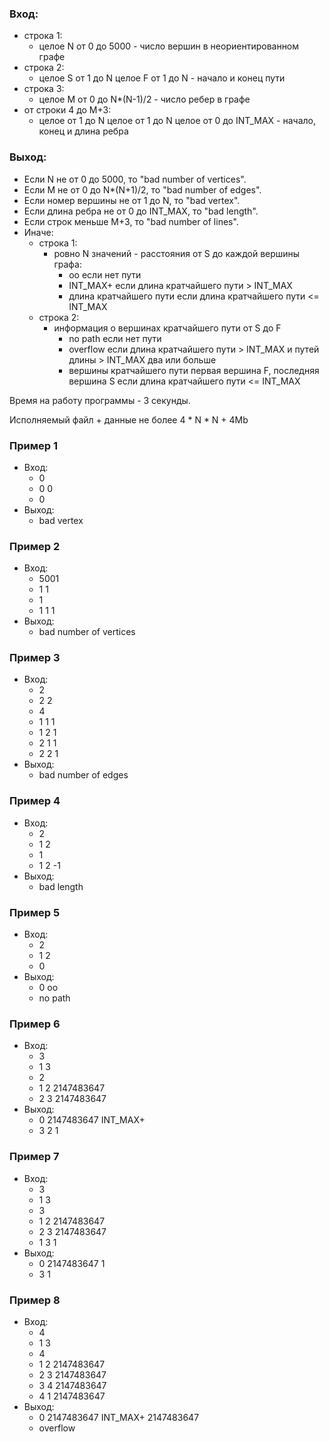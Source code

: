 ### Вход:
* строка 1:
	* целое N от 0 до 5000 - число вершин в неориентированном графе
* строка 2:
	* целое S от 1 до N целое F от 1 до N - начало и конец пути
* строка 3:
	* целое M от 0 до N*(N-1)/2 - число ребер в графе
* от строки 4 до M+3:
	* целое от 1 до N целое от 1 до N целое от 0 до INT_MAX - начало, конец и длина ребра

### Выход:
* Если N не от 0 до 5000, то "bad number of vertices".
* Если M не от 0 до N*(N+1)/2, то "bad number of edges".
* Если номер вершины не от 1 до N, то "bad vertex".
* Если длина ребра не от 0 до INT_MAX, то "bad length".
* Если строк меньше M+3, то "bad number of lines".
* Иначе:
  * строка 1:
	  * ровно N значений - расстояния от S до каждой вершины графа:
		  * oo			если нет пути
		  * INT_MAX+		если длина кратчайшего пути > INT_MAX
		  * длина кратчайшего пути	если длина кратчайшего пути <= INT_MAX
  * строка 2:
	  * информация о вершинах кратчайшего пути от S до F
		  * no path		если нет пути
		  * overflow	если длина кратчайшего пути > INT_MAX и путей длины > INT_MAX два или больше
		  * вершины кратчайшего пути первая вершина F, последняя вершина S если длина кратчайшего пути <= INT_MAX

Время на работу программы - 3 секунды.

Исполняемый файл + данные не более 4 * N * N + 4Mb

### Пример 1
* Вход:
  * 0
  * 0 0
  * 0
* Выход:
  * bad vertex

### Пример 2
* Вход:
  * 5001
  * 1 1
  * 1
  * 1 1 1
* Выход:
  * bad number of vertices

### Пример 3
* Вход:
  * 2
  * 2 2
  * 4
  * 1 1 1
  * 1 2 1
  * 2 1 1
  * 2 2 1
* Выход:
  * bad number of edges

### Пример 4
* Вход:
  * 2
  * 1 2
  * 1
  * 1 2 -1
* Выход:
  * bad length

### Пример 5
* Вход:
  * 2
  * 1 2
  * 0
* Выход:
  * 0 oo
  * no path

### Пример 6
* Вход:
  * 3
  * 1 3
  * 2
  * 1 2 2147483647
  * 2 3 2147483647
* Выход:
  * 0 2147483647 INT_MAX+
  * 3 2 1

### Пример 7
* Вход:
  * 3
  * 1 3
  * 3
  * 1 2 2147483647
  * 2 3 2147483647
  * 1 3 1
* Выход:
  * 0 2147483647 1
  * 3 1

### Пример 8
* Вход:
  * 4
  * 1 3
  * 4
  * 1 2 2147483647
  * 2 3 2147483647
  * 3 4 2147483647
  * 4 1 2147483647
* Выход:
  * 0 2147483647 INT_MAX+ 2147483647
  * overflow
